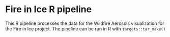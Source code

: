 # Fire in Ice R pipeline

This R pipeline processes the data for the Wildfire Aerosols visualization for the Fire in Ice project. The pipeline can be run in R with `targets::tar_make()`